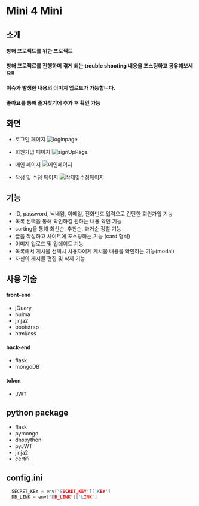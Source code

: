 # Mini 4 Mini
## 소개
#### 항해 프로젝트를 위한 프로젝트
#### 항해 프로젝르를 진행하며 겪게 되는 trouble shooting 내용을 포스팅하고 공유해보세요!!
#### 이슈가 발생한 내용의 이미지 업로드가 가능합니다.
#### 좋아요를 통해 즐겨찾기에 추가 후 확인 가능


## 화면
* 로그인 페이지
![loginpage](https://user-images.githubusercontent.com/43942574/157579714-8a67fa13-a52a-4d11-bef9-2bb341cb92a0.png)

* 회원가입 페이지
![signUpPage](https://user-images.githubusercontent.com/43942574/157579822-0e4ea9b6-0655-4e5c-927f-5c7797ddfa81.png)

* 메인 페이지
![메인페이지](https://user-images.githubusercontent.com/43942574/157593547-33b97e4c-1a5a-4f7f-be02-29f3b3bea136.png)

* 작성 및 수정 페이지
![삭제및수정페이지](https://user-images.githubusercontent.com/43942574/157593563-2453baf0-91ca-473d-976b-a75a99645159.png)


## 기능
* ID, password, 닉네임, 이메일, 전화번호 입력으로 간단한 회원가입 기능
* 목록 선택을 통해 확인하길 원하는 내용 확인 기능
* sorting을 통해 최신순, 추천순, 과거순 정렬 기능
* 글을 작성하고 사이트에 포스팅하는 기능 (card 형식)
* 이미지 업로드 및 업데이트 기능
* 목록에서 게시물 선택시 사용자에게 게시물 내용을 확인하는 기능(modal)
* 자신의 게시물 편집 및 삭제 기능


## 사용 기술
#### front-end
* jQuery
* bulma
* jinja2
* bootstrap
* html/css

#### back-end
* flask
* mongoDB

#### token
* JWT

## python package
* flask
* pymongo
* dnspython
* pyJWT
* jinja2
* certifi

## config.ini
```C
  SECRET_KEY = env['SECRET_KEY']['KEY']
  DB_LINK = env['DB_LINK']['LINK']
```
